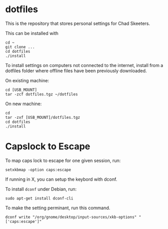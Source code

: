 dotfiles
========

This is the repository that stores personal settings for Chad Skeeters.

This can be installed with

    cd ~
    git clone ...
    cd dotfiles
    ./install

To install settings on computers not connected to the internet, install from a dotfiles folder where offline files have been previously downloaded.

On existing machine:

    cd [USB_MOUNT]
    tar -zcf dotfiles.tgz ~/dotfiles

On new machine:

    cd
    tar -zxf [USB_MOUNT]/dotfiles.tgz
    cd dotfiles
    ./install


Capslock to Escape
==================

To map caps lock to escape for one given session, run:

    setxkbmap -option caps:escape

If running in X, you can setup the keybord with dconf.

To install `dconf` under Debian, run:

    sudo apt-get install dconf-cli

To make the setting perminant, run this command.

    dconf write "/org/gnome/desktop/input-sources/xkb-options" "['caps:escape']"

